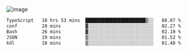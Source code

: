 ![image](https://github-profile-trophy.vercel.app/?username=CMOISDEAD&theme=darkhub&row=1&no-frame=true&margin-w=15&margin-h=15)
<!--START_SECTION:waka-->

```txt
TypeScript   18 hrs 53 mins  ██████████████████████▒░░   88.87 %
conf         28 mins         ▓░░░░░░░░░░░░░░░░░░░░░░░░   02.27 %
Bash         26 mins         ▓░░░░░░░░░░░░░░░░░░░░░░░░   02.10 %
JSON         19 mins         ▒░░░░░░░░░░░░░░░░░░░░░░░░   01.52 %
kdl          18 mins         ▒░░░░░░░░░░░░░░░░░░░░░░░░   01.48 %
```

<!--END_SECTION:waka--> 
